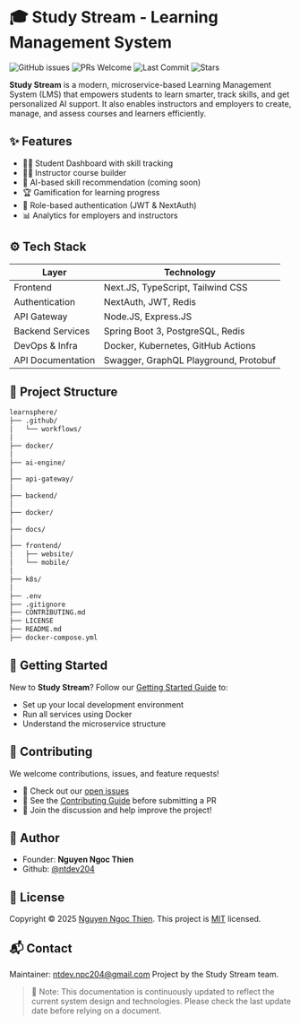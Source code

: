 # 🎓 Study Stream - Learning Management System

![GitHub issues](https://img.shields.io/github/issues/ntdev204/study-stream) ![PRs Welcome](https://img.shields.io/badge/PRs-welcome-brightgreen.svg) ![Last Commit](https://img.shields.io/github/last-commit/ntdev204/study-stream) ![Stars](https://img.shields.io/github/stars/ntdev204/study-stream?style=social)

**Study Stream** is a modern, microservice-based Learning Management System (LMS) that empowers students to learn smarter, track skills, and get personalized AI support. It also enables instructors and employers to create, manage, and assess courses and learners efficiently.

## ✨ Features

- 🧑‍🎓 Student Dashboard with skill tracking
- 👨‍🏫 Instructor course builder
- 🧠 AI-based skill recommendation (coming soon)
- 🏆 Gamification for learning progress
- 🔐 Role-based authentication (JWT & NextAuth)
- 📊 Analytics for employers and instructors

## ⚙️ Tech Stack

| Layer             | Technology                            |
| ----------------- | ------------------------------------- |
| Frontend          | Next.JS, TypeScript, Tailwind CSS     |
| Authentication    | NextAuth, JWT, Redis                  |
| API Gateway       | Node.JS, Express.JS                   |
| Backend Services  | Spring Boot 3, PostgreSQL, Redis      |
| DevOps & Infra    | Docker, Kubernetes, GitHub Actions    |
| API Documentation | Swagger, GraphQL Playground, Protobuf |

## 📁 Project Structure

```bash
learnsphere/
├── .github/
│   └── workflows/
│
├── docker/
│
├── ai-engine/
│
├── api-gateway/
│
├── backend/
│
├── docker/
│
├── docs/
│
├── frontend/
│   ├── website/
│   └── mobile/
│
├── k8s/
│
├── .env
├── .gitignore
├── CONTRIBUTING.md
├── LICENSE
├── README.md
├── docker-compose.yml
```

## 🚀 Getting Started

New to **Study Stream**?
Follow our [Getting Started Guide](./docs/getting-started.md) to:

- Set up your local development environment
- Run all services using Docker
- Understand the microservice structure

## 🤝 Contributing

We welcome contributions, issues, and feature requests!

- 📌 Check out our [open issues](https://github.com/ntdev204/study-stream/issues)
- 📖 See the [Contributing Guide](./CONTRIBUTING.md) before submitting a PR
- 💬 Join the discussion and help improve the project!

## 👤 Author

- Founder: **Nguyen Ngoc Thien**
- Github: [@ntdev204](https://github.com/ntdev204)

## 📄 License

Copyright © 2025 [Nguyen Ngoc Thien](https://github.com/ntdev204).
This project is [MIT](https://github.com/ntdev204/study-stream/blob/main/LICENSE) licensed.

## 📬 Contact

Maintainer: [ntdev.npc204@gmail.com](mailto:ntdev.npc204@gmail.com)
Project by the Study Stream team.

> 🔖 Note: This documentation is continuously updated to reflect the current system design and technologies. Please check the last update date before relying on a document.
